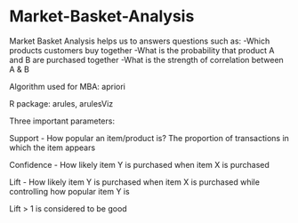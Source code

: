# Market-Basket-Analysis

Market Basket Analysis helps us to answers questions such as:
-Which products customers buy together
-What is the probability that product A and B are purchased together
-What is the strength of correlation between A & B

Algorithm used for MBA: apriori

R package: arules, arulesViz

Three important parameters:

Support - How popular an item/product is? The proportion of transactions in which the item appears

Confidence - How likely item Y is purchased when item X is purchased

Lift - How likely item Y is purchased when item X is purchased while controlling how popular item Y is

Lift > 1 is considered to be good

